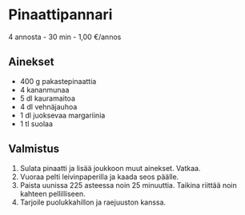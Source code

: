 # Pinaattipannari
4 annosta - 30 min - 1,00 €/annos

<!--
![Ruokakuva](/.pic/placeholder.png)
-->

## Ainekset
- 400 g pakastepinaattia
- 4 kananmunaa
- 5 dl kauramaitoa
- 4 dl vehnäjauhoa
- 1 dl juoksevaa margariinia
- 1 tl suolaa

## Valmistus
1. Sulata pinaatti ja lisää joukkoon muut ainekset. Vatkaa.
2. Vuoraa pelti leivinpaperilla ja kaada seos päälle.
3. Paista uunissa 225 asteessa noin 25 minuuttia. Taikina riittää noin kahteen pellilliseen.
4. Tarjoile puolukkahillon ja raejuuston kanssa.
